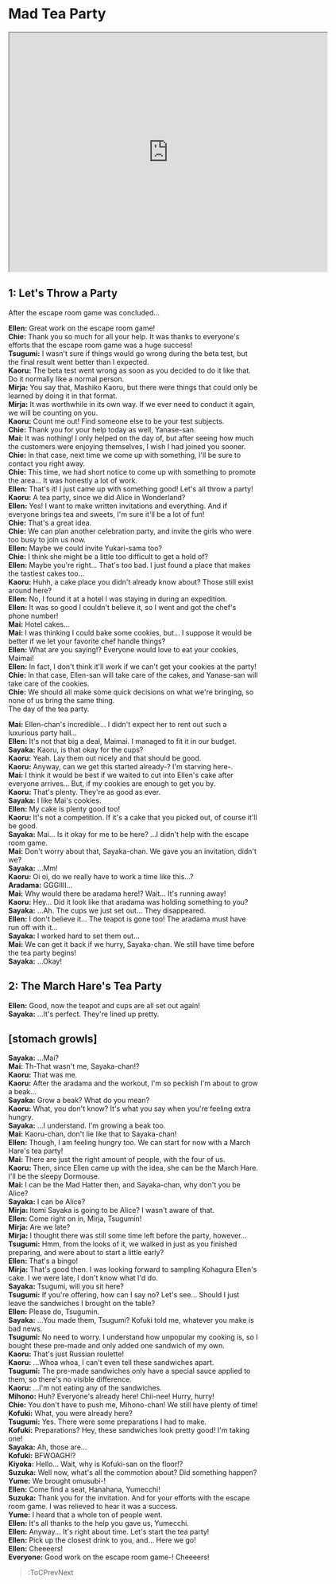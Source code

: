
Mad Tea Party
=============
[<iframe width="640" height="480" src="https://www.youtube.com/embed/5On4WnD5fIA?t=1475"></iframe>](:Iframe)  

## 1: Let's Throw a Party
After the escape room game was concluded\.\.\.

  
**Ellen:** Great work on the escape room game\!  
**Chie:** Thank you so much for all your help\. It was thanks to everyone's efforts that the escape room game was a huge success\!  
**Tsugumi:** I wasn't sure if things would go wrong during the beta test, but the final result went better than I expected\.  
**Kaoru:** The beta test went wrong as soon as you decided to do it like that\. Do it normally like a normal person\.  
**Mirja:** You say that, Mashiko Kaoru, but there were things that could only be learned by doing it in that format\.  
**Mirja:** It was worthwhile in its own way\. If we ever need to conduct it again, we will be counting on you\.  
**Kaoru:** Count me out\! Find someone else to be your test subjects\.  
**Chie:** Thank you for your help today as well, Yanase-san\.  
**Mai:** It was nothing\! I only helped on the day of, but after seeing how much the customers were enjoying themselves, I wish I had joined you sooner\.  
**Chie:** In that case, next time we come up with something, I'll be sure to contact you right away\.  
**Chie:** This time, we had short notice to come up with something to promote the area\.\.\. It was honestly a lot of work\.  
**Ellen:** That's it\! I just came up with something good\! Let's all throw a party\!  
**Kaoru:** A tea party, since we did Alice in Wonderland\?  
**Ellen:** Yes\! I want to make written invitations and everything\. And if everyone brings tea and sweets, I'm sure it'll be a lot of fun\!  
**Chie:** That's a great idea\.  
**Chie:** We can plan another celebration party, and invite the girls who were too busy to join us now\.  
**Ellen:** Maybe we could invite Yukari-sama too\?  
**Chie:** I think she might be a little too difficult to get a hold of\?  
**Ellen:** Maybe you're right\.\.\. That's too bad\. I just found a place that makes the tastiest cakes too\.\.\.  
**Kaoru:** Huhh, a cake place you didn't already know about\? Those still exist around here\?  
**Ellen:** No, I found it at a hotel I was staying in during an expedition\.  
**Ellen:** It was so good I couldn't believe it, so I went and got the chef's phone number\!  
**Mai:** Hotel cakes\.\.\.  
**Mai:** I was thinking I could bake some cookies, but\.\.\. I suppose it would be better if we let your favorite chef handle things\?  
**Ellen:** What are you saying\!\? Everyone would love to eat your cookies, Maimai\!  
**Ellen:** In fact, I don't think it'll work if we can't get your cookies at the party\!  
**Chie:** In that case, Ellen-san will take care of the cakes, and Yanase-san will take care of the cookies\.  
**Chie:** We should all make some quick decisions on what we're bringing, so none of us bring the same thing\.  
The day of the tea party\.

  
**Mai:** Ellen-chan's incredible\.\.\. I didn't expect her to rent out such a luxurious party hall\.\.\.  
**Ellen:** It's not that big a deal, Maimai\. I managed to fit it in our budget\.  
**Sayaka:** Kaoru, is that okay for the cups\?  
**Kaoru:** Yeah\. Lay them out nicely and that should be good\.  
**Kaoru:** Anyway, can we get this started already-\? I'm starving here-\.  
**Mai:** I think it would be best if we waited to cut into Ellen's cake after everyone arrives\.\.\. But, if my cookies are enough to get you by\.  
**Kaoru:** That's plenty\. They're as good as ever\.  
**Sayaka:** I like Mai's cookies\.  
**Ellen:** My cake is plenty good too\!  
**Kaoru:** It's not a competition\. If it's a cake that you picked out, of course it'll be good\.  
**Sayaka:** Mai\.\.\. Is it okay for me to be here\? \.\.\.I didn't help with the escape room game\.  
**Mai:** Don't worry about that, Sayaka-chan\. We gave you an invitation, didn't we\?  
**Sayaka:** \.\.\.Mm\!  
**Kaoru:** Oi oi, do we really have to work a time like this\.\.\.\?  
**Aradama:** GGGIIII\.\.\.  
**Mai:** Why would there be aradama here\!\? Wait\.\.\. It's running away\!  
**Kaoru:** Hey\.\.\. Did it look like that aradama was holding something to you\?  
**Sayaka:** \.\.\.Ah\. The cups we just set out\.\.\. They disappeared\.  
**Ellen:** I don't believe it\.\.\. The teapot is gone too\! The aradama must have run off with it\.\.\.  
**Sayaka:** I worked hard to set them out\.\.\.  
**Mai:** We can get it back if we hurry, Sayaka-chan\. We still have time before the tea party begins\!  
**Sayaka:** \.\.\.Okay\!  

## 2: The March Hare's Tea Party
**Ellen:** Good, now the teapot and cups are all set out again\!  
**Sayaka:** \.\.\.It's perfect\. They're lined up pretty\.  

## [stomach growls]
**Sayaka:** \.\.\.Mai\?  
**Mai:** Th-That wasn't me, Sayaka-chan\!\?  
**Kaoru:** That was me\.  
**Kaoru:** After the aradama and the workout, I'm so peckish I'm about to grow a beak\.\.\.  
**Sayaka:** Grow a beak\? What do you mean\?  
**Kaoru:** What, you don't know\? It's what you say when you're feeling extra hungry\.  
**Sayaka:** \.\.\.I understand\. I'm growing a beak too\.  
**Mai:** Kaoru-chan, don't lie like that to Sayaka-chan\!  
**Ellen:** Though, I am feeling hungry too\. We can start for now with a March Hare's tea party\!  
**Mai:** There are just the right amount of people, with the four of us\.  
**Kaoru:** Then, since Ellen came up with the idea, she can be the March Hare\. I'll be the sleepy Dormouse\.  
**Mai:** I can be the Mad Hatter then, and Sayaka-chan, why don't you be Alice\?  
**Sayaka:** I can be Alice\?  
**Mirja:** Itomi Sayaka is going to be Alice\? I wasn't aware of that\.  
**Ellen:** Come right on in, Mirja, Tsugumin\!  
**Mirja:** Are we late\?  
**Mirja:** I thought there was still some time left before the party, however\.\.\.  
**Tsugumi:** Hmm, from the looks of it, we walked in just as you finished preparing, and were about to start a little early\?  
**Ellen:** That's a bingo\!  
**Mirja:** That's good then\. I was looking forward to sampling Kohagura Ellen's cake\. I we were late, I don't know what I'd do\.  
**Sayaka:** Tsugumi, will you sit here\?  
**Tsugumi:** If you're offering, how can I say no\? Let's see\.\.\. Should I just leave the sandwiches I brought on the table\?  
**Ellen:** Please do, Tsugumin\.  
**Sayaka:** \.\.\.You made them, Tsugumi\? Kofuki told me, whatever you make is bad news\.  
**Tsugumi:** No need to worry\. I understand how unpopular my cooking is, so I bought these pre-made and only added one sandwich of my own\.  
**Kaoru:** That's just Russian roulette\!  
**Kaoru:** \.\.\.Whoa whoa, I can't even tell these sandwiches apart\.  
**Tsugumi:** The pre-made sandwiches only have a special sauce applied to them, so there's no visible difference\.  
**Kaoru:** \.\.\.I'm not eating any of the sandwiches\.  
**Mihono:** Huh\? Everyone's already here\! Chii-nee\! Hurry, hurry\!  
**Chie:** You don't have to push me, Mihono-chan\! We still have plenty of time\!  
**Kofuki:** What, you were already here\?  
**Tsugumi:** Yes\. There were some preparations I had to make\.  
**Kofuki:** Preparations\? Hey, these sandwiches look pretty good\! I'm taking one\!  
**Sayaka:** Ah, those are\.\.\.  
**Kofuki:** BFWOAGH\!\?  
**Kiyoka:** Hello\.\.\. Wait, why is Kofuki-san on the floor\!\?  
**Suzuka:** Well now, what's all the commotion about\? Did something happen\?  
**Yume:** We brought omusubi-\!  
**Ellen:** Come find a seat, Hanahana, Yumecchi\!  
**Suzuka:** Thank you for the invitation\. And for your efforts with the escape room game\. I was relieved to hear it was a success\.  
**Yume:** I heard that a whole ton of people went\.  
**Ellen:** It's all thanks to the help you gave us, Yumecchi\.  
**Ellen:** Anyway\.\.\. It's right about time\. Let's start the tea party\!  
**Ellen:** Pick up the closest drink to you, and\.\.\. Here we go\!  
**Ellen:** Cheeeers\!  
**Everyone:** Good work on the escape room game-\! Cheeeers\!  
> :ToCPrevNext